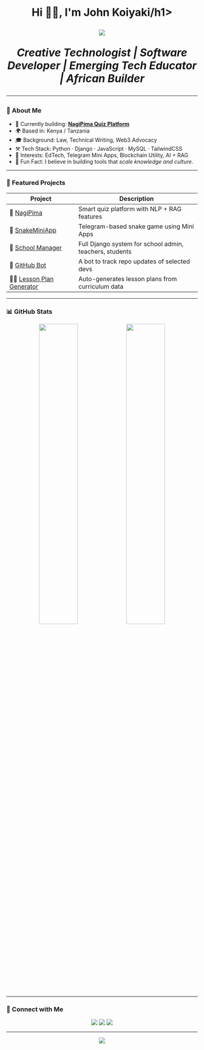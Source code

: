 <h1 align="center">Hi 👋🏾, I'm John Koiyaki/h1>
<p align="center">
  <img src="https://capsule-render.vercel.app/api?type=waving&color=gradient&height=150&section=header&text=Polymath%20Universata&fontSize=35&fontAlign=50&fontColor=ffffff" />
</p>

<p align="center">
  <em>Creative Technologist | Software Developer | Emerging Tech Educator | African Builder</em>
</p>

---

### 🧠 About Me
- 🔭 Currently building: **[NagiPima Quiz Platform](https://github.com/polymathuniversata/NagiPima)**  
- 🌍 Based in: Kenya / Tanzania  
- 🎓 Background: Law, Technical Writing, Web3 Advocacy  
- ⚒️ Tech Stack: Python · Django · JavaScript · MySQL · TailwindCSS  
- 🧩 Interests: EdTech, Telegram Mini Apps, Blockchain Utility, AI + RAG  
- 🧠 Fun Fact: I believe in building tools that *scale knowledge and culture*.

---

### 🚀 Featured Projects

| Project | Description |
|--------|-------------|
| 🔗 [NagiPima](https://github.com/polymathuniversata/NagiPima) | Smart quiz platform with NLP + RAG features |
| 🐍 [SnakeMiniApp](https://github.com/polymathuniversata/SnakeMiniApp) | Telegram-based snake game using Mini Apps |
| 🏫 [School Manager](https://github.com/polymathuniversata/school-management-system) | Full Django system for school admin, teachers, students |
| 🤖 [GitHub Bot](https://github.com/polymathuniversata/github-bot) | A bot to track repo updates of selected devs |
| ✍🏾 [Lesson Plan Generator](https://github.com/polymathuniversata/lesson-plan-app) | Auto-generates lesson plans from curriculum data |

---

### 📊 GitHub Stats

<p align="center">
  <img src="https://github-readme-stats.vercel.app/api?username=polymathuniversata&show_icons=true&theme=radical" width="45%"/>
  <img src="https://github-readme-streak-stats.herokuapp.com/?user=polymathuniversata&theme=radical" width="45%"/>
</p>

---

### 🔗 Connect with Me

<p align="center">
  <a href="https://twitter.com/polymathuniversata"><img src="https://img.shields.io/badge/Twitter-1DA1F2?style=flat-square&logo=twitter&logoColor=white"/></a>
  <a href="mailto:your@email.com"><img src="https://img.shields.io/badge/Email-D14836?style=flat-square&logo=gmail&logoColor=white"/></a>
  <a href="https://www.linkedin.com/in/polymathuniversata"><img src="https://img.shields.io/badge/LinkedIn-0077B5?style=flat-square&logo=linkedin&logoColor=white"/></a>
</p>

---

<p align="center">
  <img src="https://capsule-render.vercel.app/api?type=waving&color=gradient&height=120&section=footer"/>
</p>
